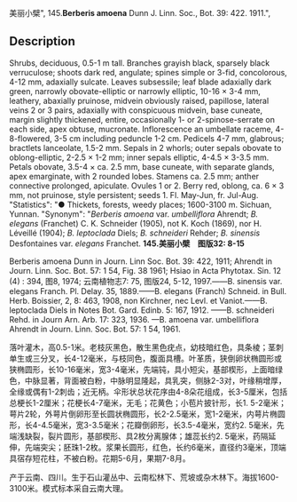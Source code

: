 美丽小檗",
145.**Berberis amoena** Dunn J. Linn. Soc., Bot. 39: 422. 1911.",

## Description
Shrubs, deciduous, 0.5-1 m tall. Branches grayish black, sparsely black verruculose; shoots dark red, angulate; spines simple or 3-fid, concolorous, 4-12 mm, adaxially sulcate. Leaves subsessile; leaf blade adaxially dark green, narrowly obovate-elliptic or narrowly elliptic, 10-16 × 3-4 mm, leathery, abaxially pruinose, midvein obviously raised, papillose, lateral veins 2 or 3 pairs, adaxially with conspicuous midvein, base cuneate, margin slightly thickened, entire, occasionally 1- or 2-spinose-serrate on each side, apex obtuse, mucronate. Inflorescence an umbellate raceme, 4-8-flowered, 3-5 cm including peduncle 1-2 cm. Pedicels 4-7 mm, glabrous; bractlets lanceolate, 1.5-2 mm. Sepals in 2 whorls; outer sepals obovate to oblong-elliptic, 2-2.5 × 1-2 mm; inner sepals elliptic, 4-4.5 × 3-3.5 mm. Petals obovate, 3.5-4 × ca. 2.5 mm, base cuneate, with separate glands, apex emarginate, with 2 rounded lobes. Stamens ca. 2.5 mm; anther connective prolonged, apiculate. Ovules 1 or 2. Berry red, oblong, ca. 6 × 3 mm, not pruinose, style persistent; seeds 1. Fl. May-Jun, fr. Jul-Aug.
  "Statistics": "● Thickets, forests, weedy places; 1600-3100 m. Sichuan, Yunnan.
  "Synonym": "*Berberis amoena* var. *umbelliflora* Ahrendt; *B. elegans* (Franchet) C. K. Schneider (1905), not K. Koch (1869), nor H. Léveillé (1904); *B. leptoclada* Diels; *B. schneideri* Rehder; *B. sinensis* Desfontaines var. *elegans* Franchet.
**145.美丽小檗　图版32: 8-15**

Berberis amoena Dunn in Journ. Linn Soc. Bot. 39: 422, 1911; Ahrendt in Journ. Linn. Soc. Bot. 57: 1 54, Fig. 38 1961; Hsiao in Acta Phytotax. Sin. 12 (4) : 394, 图8, 1974; 云南植物志7: 75, 图版24, 5-12, 1997.——B. sinensis var. elegans Franch. Pl. Delay. 35, 1889.——B. elegans (Franch) Schneid. in Bull. Herb. Boissier, 2, 8: 463, 1908, non Kirchner, nec Levl. et Vaniot.——B. leptoclada Diels in Notes Bot. Gard. Edinb. 5: 167, 1912. ——B. schneideri Rehd. in Journ Arn. Arb. 17: 323, 1936. —B. amoena var. umbelliflora Ahrendt in Journ. Linn. Soc. Bot. 57: 1 54, 1961.

落叶灌木，高0.5-1米。老枝灰黑色，散生黑色疣点，幼枝暗红色，具条棱；茎刺单生或三分叉，长4-12毫米，与枝同色，腹面具槽。叶革质，狭倒卵状椭圆形或狭椭圆形，长10-16毫米，宽3-4毫米，先端钝，具小短尖，基部楔形，上面暗绿色，中脉显著，背面被白粉，中脉明显隆起，具乳突，侧脉2-3对，叶缘稍增厚，全缘或偶有1-2刺齿；近无柄。伞形状总状花序由4-8朵花组成，长3-5厘米，包括总梗长1-2厘米；花梗长4-7毫米，无毛；花黄色；小苞片披针形，长1. 5-2毫米；萼片2轮，外萼片倒卵形至长圆状椭圆形，长2-2.5毫米，宽1-2毫米，内萼片椭圆形，长4-4.5毫米，宽3-3.5毫米；花瓣倒卵形，长3.5-4毫米，宽约2. 5毫米，先端浅缺裂，裂片圆形，基部楔形、具2枚分离腺体；雄蕊长约2. 5毫米，药隔延伸，先端突尖；胚珠1-2枚。浆果长圆形，红色，长约6毫米，直径约3毫米，顶端具宿存短花柱，不被白粉。花期5-6月，果期7-8月。

产于云南、四川。生于石山灌丛中、云南松林下、荒坡或杂木林下。海拔1600-3100米。模式标本采自云南大理。
